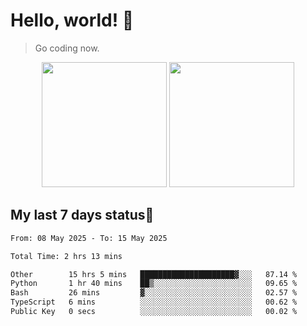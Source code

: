 # Hello, world! 🥰
> Go coding now.

<div align="center">
<div><img src="https://github-readme-stats.vercel.app/api?username=Xrondev&count_private=true" height="200px"/> <img src="https://github-readme-stats.vercel.app/api/top-langs/?username=Xrondev" height="200px"/></div>
</div>
<div align="center"></div>  

## My last 7 days status🧐

<!--START_SECTION:waka-->

```txt
From: 08 May 2025 - To: 15 May 2025

Total Time: 2 hrs 13 mins

Other        15 hrs 5 mins   █████████████████████▓░░░   87.14 %
Python       1 hr 40 mins    ██▒░░░░░░░░░░░░░░░░░░░░░░   09.65 %
Bash         26 mins         ▓░░░░░░░░░░░░░░░░░░░░░░░░   02.57 %
TypeScript   6 mins          ░░░░░░░░░░░░░░░░░░░░░░░░░   00.62 %
Public Key   0 secs          ░░░░░░░░░░░░░░░░░░░░░░░░░   00.02 %
```

<!--END_SECTION:waka-->

